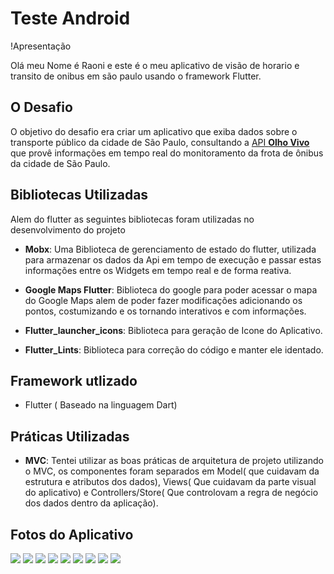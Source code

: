 # Teste Android

!Apresentação

Olá meu Nome é Raoni e este é o meu aplicativo de visão de horario e transito de onibus em são paulo usando o framework Flutter.

## O Desafio

O objetivo do desafio era  criar um aplicativo que exiba dados sobre o transporte público da cidade de São Paulo, consultando a [API **Olho Vivo**](api.md) que provê informações em tempo real do monitoramento da frota de ônibus da cidade de São Paulo.

## Bibliotecas Utilizadas

Alem do flutter as seguintes bibliotecas foram utilizadas no desenvolvimento do projeto

* **Mobx**: Uma Biblioteca de gerenciamento de estado do flutter, utilizada para armazenar os dados da Api em tempo de execução e passar estas informações entre os Widgets em tempo real e de forma reativa.

* **Google Maps Flutter**: Biblioteca do google para poder acessar o mapa do Google Maps alem de poder fazer modificações adicionando os pontos, costumizando e os tornando interativos e com informações.

* **Flutter_launcher_icons**: Biblioteca para geração de Icone do Aplicativo.

* **Flutter_Lints**: Biblioteca para correção do código e manter ele identado.

## Framework utlizado

* Flutter ( Baseado na linguagem Dart)

## Práticas Utilizadas

* **MVC**: Tentei utilizar as boas práticas de arquitetura de projeto utilizando o MVC, os componentes foram separados em Model( que cuidavam da estrutura e atributos dos dados), Views( Que cuidavam da parte visual do aplicativo) e Controllers/Store( Que controlovam a regra de negócio dos dados dentro da aplicação).

## Fotos do Aplicativo

<img src="/images/img1.png">
<img src="/images/img2.png">
<img src="/images/img3.png">
<img src="/img4.png">
<img src="/images/img5.png">
<img src="/images/img6.png">
<img src="/images/img7.png">
<img src="/images/img8.png">
<img src="/images/img9.png">
